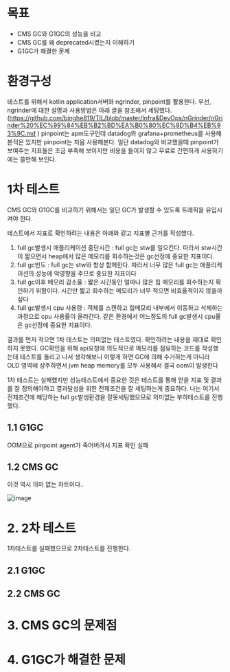 # 
# 목표

- CMS GC와 G1GC의 성능을 비교
- CMS GC를 왜 deprecated시켰는지 이해하기
- G1GC가 해결한 문제


# 환경구성

테스트를 위해서 kotlin application서버와 ngrinder, pinpoint를 활용한다. 우선, ngrinder에 대한 설명과 사용방법은 아래 글을 참조해서 세팅했다.
(https://github.com/binghe819/TIL/blob/master/Infra&DevOps/nGrinder/nGrinder%20%EC%99%84%EB%B2%BD%EA%B0%80%EC%9D%B4%EB%93%9C.md )
pinpoint는 apm도구인데 datadog와 grafana+prometheus를 사용해본적은 있지만 pinpoint는 처음 사용해본다. 일단 datadog와 비교했을때 pinpoint가 보여주는 지표들은 조금 부족해 보이지만 비용을 들이지 않고 무료로 간편하게 사용하기에는 쓸만해 보인다.



# 1차 테스트

CMS GC와 G1GC를 비교하기 위해서는 일단 GC가 발생할 수 있도록 트래픽을 유입시켜야 한다.


테스트에서 지표로 확인하려는 내용은 아래와 같고 지표별 근거를 작성했다.

1. full gc발생시 애플리케이션 중단시간 : full gc는 stw를 일으킨다. 따라서 stw시간이 짧으면서  heap에서 많은 메모리를 회수하는것은 gc선정에 중요한 지표이다.
2. full gc빈도 : full gc는 stw와 항상 함께한다. 따라서 너무 많은 full gc는 애플리케이션의 성능에 악영향을 주므로 중요한 지표이다
3. full gc이후 메모리 감소율 : 짧은 시간동안 얼마나 많은 힙 메모리를 회수하는지 확인하기 위함이다. 시간만 짧고 회수하는 메모리가 너무 적으면 비효율적이지 않을까 싶다
4. full gc발생시 cpu 사용량 : 객체를 스캔하고 힙메모리 내부에서 이동하고 삭제하는 과정으로 cpu 사용률이 올라간다. 같은 환경에서 어느정도의 full gc발생시 cpu률은 gc선정에 중요한 지표이다.




결과를 먼저 적으면 1차 테스트는 의미없는 테스트였다. 확인하려는 내용을 제대로 확인하지 못했다. GC확인을 위해 api요청에 의도적으로 메모리를 점유하는 코드를 작성했는데 테스트를 돌리고 나서 생각해보니 이렇게 하면 GC에 의해 수거하는게 아니라 OLD 영역에 상주하면서 jvm heap memory를 모두 사용해서 결국 oom이 발생한다

1차 테스트는 실패했지만 성능테스트에서 중요한 것은 테스트를 통해 얻을 지표 및 결과를 잘 정의해야하고 결과달성을 위한 전제조건을 잘 세팅하는게 중요하다. 나는 여기서 전제조건에 해당하는 full gc발생환경을 잘못세팅했으므로 의미없는 부하테스트를 진행했다.



## 1.1 G1GC
OOM으로 pinpoint agent가 죽어버려서 지표 확인 실패

## 1.2 CMS GC
이것 역시 의미 없는 차트이다..

![image](https://github.com/user-attachments/assets/92380bd2-4777-4d7d-a412-4f9cc9d16f59)







# 2. 2차 테스트

1차테스트를 실패했으므로 2차테스트를 진행한다.



## 2.1 G1GC


## 2.2 CMS GC






# 3. CMS GC의 문제점




# 4. G1GC가 해결한 문제
